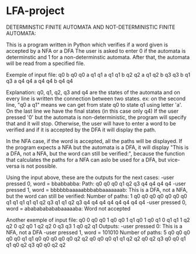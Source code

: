 # LFA-project
DETERMINSTIC FINITE AUTOMATA AND NOT-DETERMINISTIC FINITE AUTOMATA:

This is a program written in Python which verifies if a word given is accepted by a NFA or a DFA
The user is asked to enter 0 if the automata is determinstic and 1 for a non-determinstic automata.
After that, the automata will be read from a specified file.

Exemple of input file:
  q0 b q0
  q0 a q1
  q1 a q1
  q1 b q2
  q2 a q1
  q2 b q3
  q3 b q1
  q3 a q4
  q4 a q4
  q4 b q4
  q4

Explanation: q0, q1, q2, q3 and q4 are the states of the automata and on every line is written the connection between two states.
ex: on the second line, "q0 a q1" means we can get from state q0 to state q1 using letter 'a'.
On the last line we have the final states (in this case only q4)
If the user pressed '0' but the automata is non-deterministic, the program will specify that and it will stop.
Otherwise, the user will have to enter a word to be verified and if it is accepted by the DFA it will display the path.

In the NFA case, if the word is accepted, all the paths will be displayed.
If the program expects a NFA but the automata is a DFA, it will display "This is a DFA, not a NFA, but the word can still be verified:", because the function that calculates the paths for a NFA can aslo be used for a DFA, but vice-versa is not possible. 

Using the input above, these are the outputs for the next cases:
  -user pressed 0, word = bbabbabba:
          Path: q0 q0 q0 q1 q2 q3 q4 q4 q4 q4
  -user pressed 1, word = bbbbbbaaaaabbbabbaaaaaaab:
          This is a DFA, not a NFA, but the word can still be verified:
        Number of paths: 1
        q0 q0 q0 q0 q0 q0 q0 q1 q1 q1 q1 q1 q2 q3 q1 q1 q2 q3 q4 q4 q4 q4 q4 q4 q4 q4
 -user pressed 0, word = ababababababaaaaaba:
        Word not accepted
        
        
        
Another exemple of input file:
q0 0 q0
q0 1 q0
q0 1 q1
q0 1 q0
q1 0 q1
q1 1 q2
q2 0 q2
q0 1 q2
q2 0 q3
q3 1 q0
q2 q1
Outputs:
-user pressed 0:
      This is a NFA, not a DFA
-user pressed 1, word = 101010
      Number of paths: 5
      q0 q0 q0 q0 q0 q1 q1
      q0 q0 q0 q0 q0 q2 q2
      q0 q0 q0 q1 q1 q2 q2
      q0 q2 q3 q0 q0 q1 q1
      q0 q2 q3 q0 q0 q2 q2







